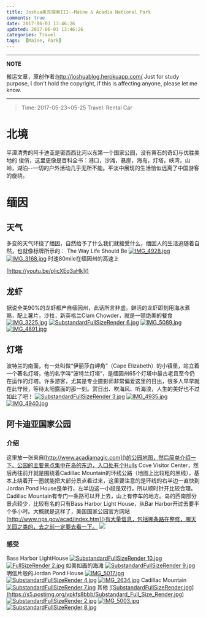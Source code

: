 ```yaml
---
title: Joshua美东探索III--Maine & Acadia National Park
comments: true
date: 2017-06-03 13:46:26
updated: 2017-06-03 13:46:26
categories: Travel
tags:  [Maine, Park]
---
```

---
**NOTE**

搬运文章，原创作者:http://joshuablog.herokuapp.com/
Just for study purpose, I don't hold the copyright, if this is affecting anyone, please let me know.

---

> Time: 2017-05-23~05-25
> Travel: Rental Car

# 北境
平潭清秀的阿卡迪亚是密西西比河以东第一个国家公园，没有黄石的奇幻与优胜美地的 俊俏，这里更像是百科全书：港口，沙滩，悬崖，海岛，灯塔，峡湾，山岭，湖泊--一切的户外活动几乎无所不能。平淡中展现的生活恰似远离了中国游客的旋绕。
<!--more-->

# 缅因
## 天气
多变的天气环绕了缅因，自然给予了什么我们就接受什么，缅因人的生活追随着自然，也就像标牌所示的： The Way Life Should Be
[![IMG_4928.jpg](https://s5.postimg.org/ucy5clohz/IMG_4928.jpg)](https://postimg.org/image/kseippz5v/)
[![IMG_3168.jpg](https://s5.postimg.org/sb29c3fwn/IMG_3168.jpg)](https://postimg.org/image/tq3u0tgzn/)
时速80mile在缅因州的高速上

[https://youtu.be/plicXEq3aHk]()
## 龙虾
据说全美90%的龙虾都产自缅因州，此话所言非虚。鲜活的龙虾即刻用海水煮熟，配上薯片，沙拉，新英格兰Clam Chowder，就是一顿绝美的餐食
[![IMG_3225.jpg](https://s5.postimg.org/wcnxvhxl3/IMG_3225.jpg)](https://postimg.org/image/6h47cavr7/)
[![SubstandardFullSizeRender 6.jpg](https://s5.postimg.org/9u7ul9zyf/Substandard_Full_Size_Render_6.jpg)](https://postimg.org/image/6ndb1nfib/)
[![IMG_5089.jpg](https://s5.postimg.org/3y9bk4v9j/IMG_5089.jpg)](https://postimg.org/image/t4a9qywjn/)
[![IMG_4891.jpg](https://s5.postimg.org/5kyj5d7bb/IMG_4891.jpg)](https://postimg.org/image/a6undpsub/)
## 灯塔
波特兰的南面，有一处叫做“伊丽莎白岬角”（Cape Elizabeth）的小镇里，站立着一个著名灯塔，他的名字叫“波特兰灯塔”，是缅因州65个灯塔中最古老且至今仍在运作的灯塔。许多游客，尤其是专业摄影师非常偏爱这里的日出，很多人早早就在此守候，等待太阳露面的那一刻。赏日出、吹海风、听海浪，人生的美好也不过如此了吧！
[![SubstandardFullSizeRender 3.jpg](https://s5.postimg.org/e22mu11dz/Substandard_Full_Size_Render_3.jpg)](https://postimg.org/image/rizlcwbpf/)
[![IMG_4935.jpg](https://s5.postimg.org/nl7q9qzif/IMG_4935.jpg)](https://postimg.org/image/3qlonmkar/)
[![IMG_4940.jpg](https://s5.postimg.org/66ni1h2dj/IMG_4940.jpg)](https://postimg.org/image/xh8t9e5ab/)
## 阿卡迪亚国家公园
### 介绍
这里放一张来自[http://www.acadiamagic.com]()的公园地图，然后简单介绍一下。公园的主要景点集中在岛的东边，入口处有个Hulls Cove Visitor Center，然后再往前开就是围绕着Cadillac Mountain的环线公路（地图上比较粗的黑线），基本上绕着开一圈就能把大部分景点看过来，这里要注意的是环线的右半边一直快到Jordan Pond House是单行，左半边这一小段是双行，所以顺时针开比较合理。Cadillac Mountain有专门一条路可以开上去，山上有停车的地方。岛的西南部分景点较少，比较有名的只有Bass Harbor Light House，从Bar Harbor开过去要半个多小时。大概就是这样了，美国国家公园官方网站[http://www.nps.gov/acad/index.htm]()有大量信息，包括哪条路在整修，哪天关园之类的，去之前一定要去看一下。
![](http://pic.qyer.com/album/17b/97/740304/index)
### 感受
Bass Harbor LightHouse
[![SubstandardFullSizeRender 10.jpg](https://s5.postimg.org/xz3yp8uvb/Substandard_Full_Size_Render_10.jpg)](https://postimg.org/image/7e1ftoshv/)
[![FullSizeRender 2.jpg](https://s5.postimg.org/7tlwe6t6v/Full_Size_Render_2.jpg)](https://postimg.org/image/tg0wv7rr7/)
如美如画的海滩
[![SubstandardFullSizeRender 9.jpg](https://s5.postimg.org/n8kxhb6mf/Substandard_Full_Size_Render_9.jpg)](https://postimg.org/image/68218mtkz/)
明信片般的Jordan Pond House
[![IMG_5017.jpg](https://s5.postimg.org/jl0kxi91j/IMG_5017.jpg)](https://postimg.org/image/6tmeqzz9f/)
[![SubstandardFullSizeRender 4.jpg](https://s5.postimg.org/9b2rc08jr/Substandard_Full_Size_Render_4.jpg)](https://postimg.org/image/88sktgpqb/)
[![IMG_2634.jpg](https://s5.postimg.org/hffguhkcn/IMG_2634.jpg)](https://postimg.org/image/dvtj4ohmr/)
Cadillac Mountain
[![SubstandardFullSizeRender 7.jpg](https://s5.postimg.org/rbbyge0qv/Substandard_Full_Size_Render_7.jpg)](https://postimg.org/image/bpumwfosj/)
其他
[![SubstandardFullSizeRender.jpg]
(https://s5.postimg.org/vpkfs8bbb/Substandard_Full_Size_Render.jpg)](https://postimg.org/image/bi6zzxdtv/)
[![SubstandardFullSizeRender 2.jpg](https://s5.postimg.org/p5d2857wn/Substandard_Full_Size_Render_2.jpg)](https://postimg.org/image/ugrysutz7/)
[![IMG_5003.jpg](https://s5.postimg.org/ninumwvuv/IMG_5003.jpg)](https://postimg.org/image/bgsgsrmmb/)
[![SubstandardFullSizeRender 8.jpg](https://s5.postimg.org/gd0oy7c5j/Substandard_Full_Size_Render_8.jpg)](https://postimg.org/image/4b5b422wz/)
